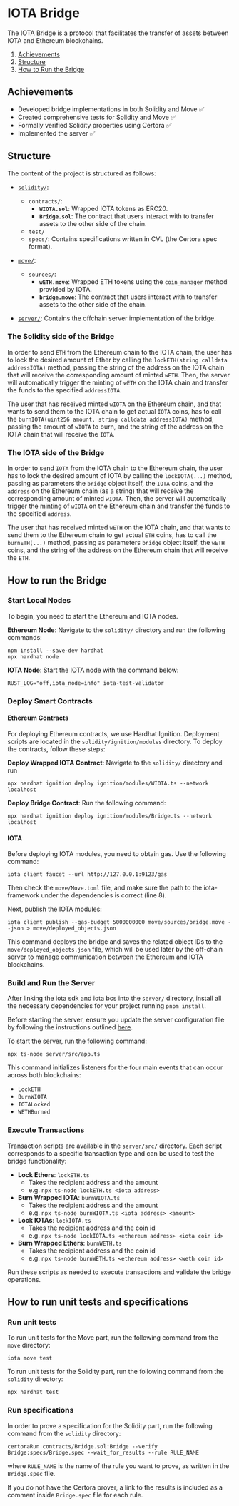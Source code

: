 # IOTA Bridge

The IOTA Bridge is a protocol that facilitates the transfer of assets between IOTA and Ethereum blockchains.

1. [Achievements](#achievements)
1. [Structure](#structure)
1. [How to Run the Bridge](#how-to-run-the-bridge)

## Achievements

- Developed bridge implementations in both Solidity and Move :white_check_mark:
- Created comprehensive tests for Solidity and Move :white_check_mark:
- Formally verified Solidity properties using Certora :white_check_mark:
- Implemented the server :white_check_mark:

## Structure

The content of the project is structured as follows:

- [`solidity/`](solidity/):
  - `contracts/`:
    - **`WIOTA.sol`**: Wrapped IOTA tokens as ERC20.
    - **`Bridge.sol`**: The contract that users interact with to transfer assets to the other side of the chain.
  - `test/`
  - `specs/`: Contains specifications written in CVL (the Certora spec format).

- [`move/`](move/):
  - `sources/`:
    - **`wETH.move`**: Wrapped ETH tokens using the `coin_manager` method provided by IOTA.
    - **`bridge.move`**: The contract that users interact with to transfer assets to the other side of the chain.

- [`server/`](server/): Contains the offchain server implementation of the bridge.


### The Solidity side of the Bridge 

In order to send ```ETH``` from the Ethereum chain to the IOTA chain, the user has to lock the desired amount of Ether by calling the ```lockETH(string calldata addressIOTA)``` method, passing the string of the address on the IOTA chain that will receive the corresponding amount of minted ```wETH```. Then, the server will automatically trigger the minting of ```wETH``` on the IOTA chain and transfer the funds to the specified ```addressIOTA```.

The user that has received minted ```wIOTA``` on the Ethereum chain, and that wants to send them to the IOTA chain to get actual ```IOTA``` coins, has to call the ```burnIOTA(uint256 amount, string calldata addressIOTA)``` method, passing the amount of ```wIOTA``` to burn, and the string of the address on the IOTA chain that will receive the  ```IOTA```.


### The IOTA side of the Bridge 

In order to send ```IOTA``` from the IOTA chain to the Ethereum chain, the user has to lock the desired amount of IOTA by calling the ```lockIOTA(...)``` method, passing as parameters the ```bridge``` object itself, the ```IOTA``` coins, and the ```address``` on the Ethereum chain (as a string) that will receive the corresponding amount of minted ```wIOTA```. Then, the server will automatically trigger the minting of ```wIOTA``` on the Ethereum chain and transfer the funds to the specified ```address```.

The user that has received minted ```wETH``` on the IOTA chain, and that wants to send them to the Ethereum chain to get actual ```ETH``` coins, has to call the ```burnETH(...)``` method, passing  as parameters ```bridge``` object itself, the ```wETH``` coins, and the string of the address on the Ethereum chain that will receive the ```ETH```.

## How to run the Bridge

### Start Local Nodes

To begin, you need to start the Ethereum and IOTA nodes.

**Ethereum Node**: Navigate to the `solidity/` directory and run the following commands:

```
npm install --save-dev hardhat
npx hardhat node
```

**IOTA Node**: Start the IOTA node with the command below:

```
RUST_LOG="off,iota_node=info" iota-test-validator
```

### Deploy Smart Contracts

#### Ethereum Contracts

For deploying Ethereum contracts, we use Hardhat Ignition. Deployment scripts are located in the `solidity/ignition/modules` directory. To deploy the contracts, follow these steps:

**Deploy Wrapped IOTA Contract**: Navigate to the `solidity/` directory and run
```
npx hardhat ignition deploy ignition/modules/WIOTA.ts --network localhost
```

**Deploy Bridge Contract**: Run the following command:

```
npx hardhat ignition deploy ignition/modules/Bridge.ts --network localhost
```

#### IOTA

Before deploying IOTA modules, you need to obtain gas. Use the following command:

```
iota client faucet --url http://127.0.0.1:9123/gas
```

Then check the `move/Move.toml` file, and make sure the path to the iota-framework under the dependencies is correct (line 8).

Next, publish the IOTA modules:

```
iota client publish --gas-budget 5000000000 move/sources/bridge.move --json > move/deployed_objects.json
```

This command deploys the bridge and saves the related object IDs to the `move/deployed_objects.json` file, which will be used later by the off-chain server to manage communication between the Ethereum and IOTA blockchains.

### Build and Run the Server
After linking the iota sdk and iota bcs into the `server/` directory, install all the necessary dependencies for your project running `pnpm install`.

Before starting the server, ensure you update the server configuration file by following the instructions outlined [here](server/README.md#configuring-the-setup).

To start the server, run the following command:

```
npx ts-node server/src/app.ts
```

This command initializes listeners for the four main events that can occur across both blockchains:

- `LockETH`
- `BurnWIOTA`
- `IOTALocked`
- `WETHBurned`

### Execute Transactions

Transaction scripts are available in the `server/src/` directory. Each script corresponds to a specific transaction type and can be used to test the bridge functionality:

- **Lock Ethers**: `lockETH.ts`
  - Takes the recipient address and the amount
  - e.g. `npx ts-node lockETH.ts <iota address>`
- **Burn Wrapped IOTA**: `burnWIOTA.ts`
  - Takes the recipient address and the amount
  - e.g. `npx ts-node burnWIOTA.ts <iota address> <amount>`
- **Lock IOTAs**: `lockIOTA.ts`
  - Takes the recipient address and the coin id
  - e.g. `npx ts-node lockIOTA.ts <ethereum address> <iota coin id>`
- **Burn Wrapped Ethers**: `burnWETH.ts`
  - Takes the recipient address and the coin id
  - e.g. `npx ts-node burnWETH.ts <ethereum address> <weth coin id>`

Run these scripts as needed to execute transactions and validate the bridge operations.


## How to run unit tests and specifications

### Run unit tests
To run unit tests for the Move part, run the following command from the `move` directory:

```
iota move test
```

To run unit tests for the Solidity part, run the following command from the `solidity` directory: 

```
npx hardhat test
```

### Run specifications

In order to prove a specification for the Solidity part, run the following command from the ```solidity``` directory:

```certoraRun contracts/Bridge.sol:Bridge --verify Bridge:specs/Bridge.spec --wait_for_results --rule RULE_NAME```

where ```RULE_NAME``` is the name of the rule you want to prove, as written in the ```Bridge.spec``` file.

If you do not have the Certora prover, a link to the results is included as a comment inside ```Bridge.spec``` file for each rule.

